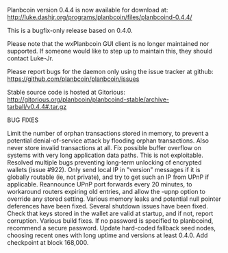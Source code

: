 Planbcoin version 0.4.4 is now available for download at:
http://luke.dashjr.org/programs/planbcoin/files/planbcoind-0.4.4/

This is a bugfix-only release based on 0.4.0.

Please note that the wxPlanbcoin GUI client is no longer maintained nor supported. If someone would like to step up to maintain this, they should contact Luke-Jr.

Please report bugs for the daemon only using the issue tracker at github:
https://github.com/planbcoin/planbcoin/issues

Stable source code is hosted at Gitorious:
http://gitorious.org/planbcoin/planbcoind-stable/archive-tarball/v0.4.4#.tar.gz

BUG FIXES

Limit the number of orphan transactions stored in memory, to prevent a potential denial-of-service attack by flooding orphan transactions. Also never store invalid transactions at all.
Fix possible buffer overflow on systems with very long application data paths. This is not exploitable.
Resolved multiple bugs preventing long-term unlocking of encrypted wallets (issue #922).
Only send local IP in "version" messages if it is globally routable (ie, not private), and try to get such an IP from UPnP if applicable.
Reannounce UPnP port forwards every 20 minutes, to workaround routers expiring old entries, and allow the -upnp option to override any stored setting.
Various memory leaks and potential null pointer deferences have been
fixed.
Several shutdown issues have been fixed.
Check that keys stored in the wallet are valid at startup, and if not,
report corruption.
Various build fixes.
If no password is specified to planbcoind, recommend a secure password.
Update hard-coded fallback seed nodes, choosing recent ones with long uptime and versions at least 0.4.0.
Add checkpoint at block 168,000.

